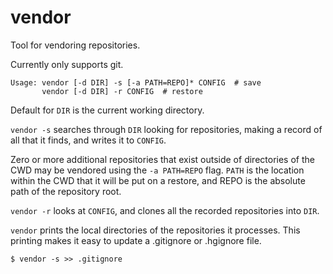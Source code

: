# vendor
Tool for vendoring repositories.

Currently only supports git.

```
Usage: vendor [-d DIR] -s [-a PATH=REPO]* CONFIG  # save
       vendor [-d DIR] -r CONFIG  # restore
```

Default for `DIR` is the current working directory.

`vendor -s` searches through `DIR` looking for repositories, making a record of all that it finds, and writes it to `CONFIG`.

Zero or more additional repositories that exist outside of directories of the CWD may be vendored using the `-a PATH=REPO` flag. `PATH` is the location within the CWD that it will be put on a restore, and REPO is the absolute path of the repository root.

`vendor -r` looks at `CONFIG`, and clones all the recorded repositories into `DIR`.

`vendor` prints the local directories of the repositories it processes. This printing makes it easy to update a .gitignore or .hgignore file.
```
$ vendor -s >> .gitignore
```
